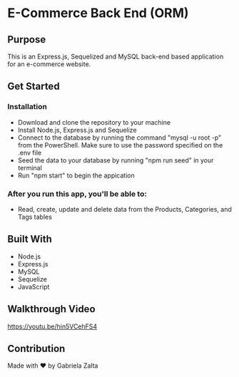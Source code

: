 # E-Commerce Back End (ORM)

## Purpose
This is an Express.js, Sequelized and MySQL back-end based application for an e-commerce website.

## Get Started
### Installation
* Download and clone the repository to your machine
* Install Node.js, Express.js and Sequelize
* Connect to the database by running the command "mysql -u root -p" from the PowerShell. Make sure to use the password specified on the .env file
* Seed the data to your database by running "npm run seed" in your terminal
* Run "npm start" to begin the appication

### After you run this app, you'll be able to:
* Read, create, update and delete data from the Products, Categories, and Tags tables

## Built With
* Node.js
* Express.js
* MySQL
* Sequelize
* JavaScript

## Walkthrough Video

https://youtu.be/hin5VCehFS4

## Contribution
Made with ❤️ by Gabriela Zalta